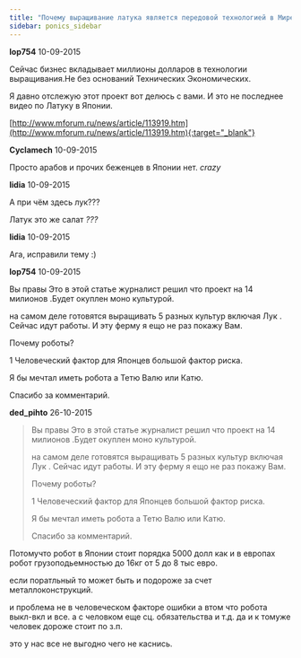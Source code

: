 ```yaml
---
title: "Почему выращивание латука является передовой технологией в Мире."
sidebar: ponics_sidebar
---
```


**lop754** 10-09-2015

Сейчас бизнес вкладывает миллионы долларов в технологии выращивания.Не без оснований Технических Экономических.

Я давно отслежую этот проект вот делюсь с вами. И это не последнее видео по Латуку в Японии.

[http://www.mforum.ru/news/article/113919.htm](http://www.mforum.ru/news/article/113919.htm){:target="_blank"}


**Cyclamech** 10-09-2015

Просто арабов и прочих беженцев в Японии нет. *crazy*


**lidia** 10-09-2015

А при чём здесь лук???

Латук это же салат *???*


**lidia** 10-09-2015

Ага, исправили тему :)


**lop754** 10-09-2015

Вы правы Это в этой статье журналист решил что проект на 14 милионов .Будет окуплен моно культурой.

на самом деле готовятся выращивать 5 разных культур включая Лук . Сейчас идут работы. И эту ферму я ещо не раз покажу Вам.

Почему роботы? 

1 Человеческий фактор для Японцев большой фактор риска.

Я бы мечтал иметь робота а Тетю Валю или Катю.

Спасибо за комментарий.


**ded_pihto** 26-10-2015

> Вы правы Это в этой статье журналист решил что проект на 14 милионов .Будет окуплен моно культурой.
> 
> на самом деле готовятся выращивать 5 разных культур включая Лук . Сейчас идут работы. И эту ферму я ещо не раз покажу Вам.
> 
> Почему роботы? 
> 
> 1 Человеческий фактор для Японцев большой фактор риска.
> 
> Я бы мечтал иметь робота а Тетю Валю или Катю.
> 
> Спасибо за комментарий.

Потомучто робот в Японии стоит порядка 5000 долл как и в европах робот грузоподьемностью до 16кг от 5 до 8 тыс евро.

если поратльный то может быть и подороже за счет металлоконструкций.

и проблема не в человеческом факторе ошибки а втом что робота выкл-вкл и все. а с человком еще сц. обязательства и т.д. да и к томуже человек дороже стоит по з.п.

это у нас все не выгодно чего не каснись.


